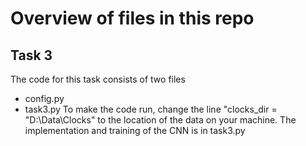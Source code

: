 # Overview of files in this repo

## Task 3
The code for this task consists of two files
- config.py
- task3.py
To make the code run, change the line "clocks_dir = "D:\Data\Clocks" to
the location of the data on your machine. The implementation and training
of the CNN is in task3.py